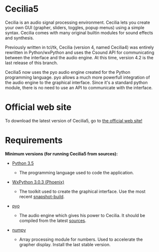 # Cecilia5 #

Cecilia is an audio signal processing environment. Cecilia lets you create 
your own GUI (grapher, sliders, toggles, popup menus) using a simple syntax. 
Cecilia comes with many original builtin modules for sound effects and synthesis.

Previously written in tcl/tk, Cecilia (version 4, named Cecilia4) was entirely 
rewritten in Python/wxPython and uses the Csound API for communicating between 
the interface and the audio engine. At this time, version 4.2 is the last 
release of this branch.

Cecilia5 now uses the pyo audio engine created for the Python programming 
language. pyo allows a much more powerfull integration of the audio engine to 
the graphical interface. Since it's a standard python module, there is no need 
to use an API to communicate with the interface.

# Official web site #

To download the latest version of Cecilia5, go to 
[the official web site!](http://ajaxsoundstudio.com/software/cecilia/)

# Requirements #

**Minimum versions (for running Cecilia5 from sources):**

* [Python 3.5](https://www.python.org/downloads/release/python-353/)

    - The programming language used to code the application.

* [WxPython 3.0.3 (Phoenix)](https://github.com/wxWidgets/Phoenix)

    - The toolkit used to create the graphical interface. Use the
    most recent [snapshot-build](https://wxpython.org/Phoenix/snapshot-builds/).

* [pyo](http://ajaxsoundstudio.com/software/pyo/)

    - The audio engine which gives his power to Cecilia. It should be 
    compiled from the latest [sources](https://github.com/belangeo/pyo).

* [numpy](https://pypi.python.org/pypi/numpy)

    - Array processing module for numbers. Used to accelerate the grapher display.
    Install the last stable version.
